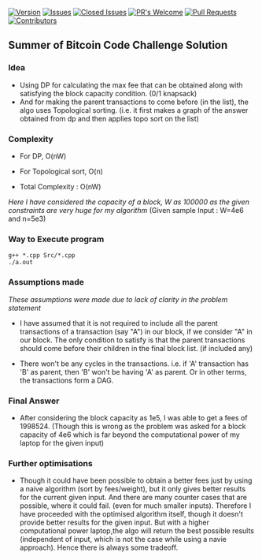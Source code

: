 [![Version](https://img.shields.io/badge/version-1.0.0-green)]("#")
[![Issues](https://img.shields.io/github/issues-raw/GSri30/SOB-Challenge)](https://github.com/GSri30/SOB-Challenge/issues)
[![Closed Issues](https://img.shields.io/github/issues-closed-raw/GSri30/SOB-Challenge)](https://github.com/GSri30/SOB-Challenge/issues)
[![PR's Welcome](https://img.shields.io/badge/PRs-welcome-brightgreen.svg?style=flat)]("#") 
[![Pull Requests](https://img.shields.io/github/issues-pr/GSri30/SOB-Challenge)]("#")
[![Contributors](https://img.shields.io/github/contributors/GSri30/SOB-Challenge)]("#")

## Summer of Bitcoin Code Challenge Solution

### Idea
- Using DP for calculating the max fee that can be obtained along with satisfying the block capacity condition. (0/1 knapsack)
- And for making the parent transactions to come before (in the list), the algo uses Topological sorting. (i.e. it first makes a graph of the answer obtained from dp and then applies topo sort on the list)

### Complexity
- For DP, O(nW)
- For Topological sort, O(n)

- Total Complexity : O(nW)

*Here I have considered the capacity of a block, W as 100000 as the given constraints are very huge for my algorithm*
(Given sample Input : W=4e6 and n=5e3)

### Way to Execute program
```
g++ *.cpp Src/*.cpp
./a.out
```

### Assumptions made

*These assumptions were made due to lack of clarity in the problem statement*

- I have assumed that it is not required to include all the parent transactions of a transaction (say "A") in our block, if we consider "A" in our block. The only condition to satisfy is that the parent transactions should come before their children in the final block list. (if included any)

- There won't be any cycles in the transactions. i.e. if 'A' transaction has 'B' as parent, then 'B' won't be having 'A' as parent. Or in other terms, the transactions form a DAG.

### Final Answer
- After considering the block capacity as 1e5, I was able to get a fees of 1998524. (Though this is wrong as the problem was asked for a block capacity of 4e6 which is far beyond the computational power of my laptop for the given input)


### Further optimisations
- Though it could have been possible to obtain a better fees just by using a naive algorithm (sort by fees/weight), but it only gives better results for the current given input. And there are many counter cases that are possible, where it could fail. (even for much smaller inputs). Therefore I have proceeded with the optimised algorithm itself, though it doesn't provide better results for the given input. But with a higher computational power laptop,the algo will return the best possible results (independent of input, which is not the case while using a navie approach). Hence there is always some tradeoff.
